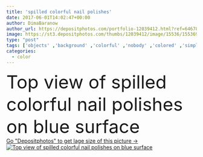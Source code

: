 ```yaml
---
title: 'spilled colorful nail polishes'
date: 2017-06-01T14:02:47+00:00
author: DimaBaranow
author_url: https://depositphotos.com/portfolio-12039412.html?ref=64678756
image: https://st3.depositphotos.com/thumbs/12039412/image/15536/155369582/api_thumb_450.jpg?forcejpeg=true
type: "post"
tags: ['objects' ,'background' ,'colorful' ,'nobody' ,'colored' ,'simplicity' ,'elegance' ,'style' ,'fashion' ,'accessory' ,'paint' ,'backdrop' ,'creative' ,'manicure' ,'stylish' ,'cosmetics' ,'simple' ,'multicolored' ,'trendy' ,'bottles' ,'composition' ,'enamel' ,'lacquer' ,'pedicure' ,'vogue' ,'various' ,'minimalism' ,'minimalistic' ,'mock up' ,'copy space' ,'top view' ,'blue surface' ,'nail polishes' ]
categories: 
  - color
---
```

<div aling="center">
            <font size="60"> Top view of spilled colorful nail polishes on blue surface</font>   
</div>
<div>
    <a href='https://st3.depositphotos.com/thumbs/12039412/image/15536/155369582/api_thumb_450.jpg?forcejpeg=true?ref=64678756' target=_blank > Go "Depositphotos" to get lage size of this picture ->
        <img href='https://st3.depositphotos.com/thumbs/12039412/image/15536/155369582/api_thumb_450.jpg?forcejpeg=true?ref=64678756' src='https://st3.depositphotos.com/12039412/15536/i/950/depositphotos_155369582-stock-photo-spilled-colorful-nail-polishes.jpg?forcejpeg=true' alt='Top view of spilled colorful nail polishes on blue surface' >
    </a>
</div>
